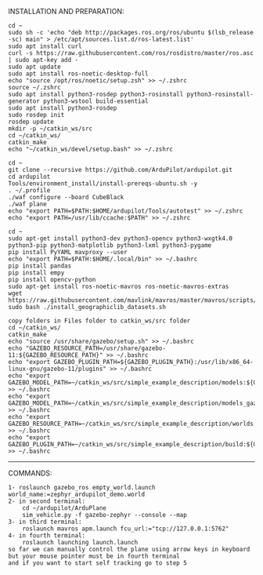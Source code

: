 
INSTALLATION AND PREPARATION:


	cd ~
	sudo sh -c 'echo "deb http://packages.ros.org/ros/ubuntu $(lsb_release -sc) main" > /etc/apt/sources.list.d/ros-latest.list'
	sudo apt install curl
	curl -s https://raw.githubusercontent.com/ros/rosdistro/master/ros.asc | sudo apt-key add -
	sudo apt update
	sudo apt install ros-noetic-desktop-full
	echo "source /opt/ros/noetic/setup.zsh" >> ~/.zshrc
	source ~/.zshrc
	sudo apt install python3-rosdep python3-rosinstall python3-rosinstall-generator python3-wstool build-essential
	sudo apt install python3-rosdep
	sudo rosdep init
	rosdep update
	mkdir -p ~/catkin_ws/src
	cd ~/catkin_ws/
	catkin_make
	echo "~/catkin_ws/devel/setup.bash" >> ~/.zshrc
	
	cd ~
	git clone --recursive https://github.com/ArduPilot/ardupilot.git
	cd ardupilot
	Tools/environment_install/install-prereqs-ubuntu.sh -y
	. ~/.profile
	./waf configure --board CubeBlack
	./waf plane
	echo "export PATH=$PATH:$HOME/ardupilot/Tools/autotest" >> ~/.zshrc
	echo "export PATH=/usr/lib/ccache:$PATH" >> ~/.zshrc

	cd ~
	sudo apt-get install python3-dev python3-opencv python3-wxgtk4.0 python3-pip python3-matplotlib python3-lxml python3-pygame
	pip install PyYAML mavproxy --user
	echo "export PATH=$PATH:$HOME/.local/bin" >> ~/.bashrc
	pip install pandas
	pip install empy
	pip install opencv-python
	sudo apt-get install ros-noetic-mavros ros-noetic-mavros-extras
	wget https://raw.githubusercontent.com/mavlink/mavros/master/mavros/scripts/install_geographiclib_datasets.sh
	sudo bash ./install_geographiclib_datasets.sh 
	
	copy folders in Files folder to catkin_ws/src folder
	cd ~/catkin_ws/
	catkin_make
	echo "source /usr/share/gazebo/setup.sh" >> ~/.bashrc
	echo "GAZEBO_RESOURCE_PATH=/usr/share/gazebo-11:${GAZEBO_RESOURCE_PATH}" >> ~/.bashrc
	echo "export GAZEBO_PLUGIN_PATH=${GAZEBO_PLUGIN_PATH}:/usr/lib/x86_64-linux-gnu/gazebo-11/plugins" >> ~/.bashrc
	echo "export GAZEBO_MODEL_PATH=~/catkin_ws/src/simple_example_description/models:${GAZEBO_MODEL_PATH}" >> ~/.bashrc
	echo "export GAZEBO_MODEL_PATH=~/catkin_ws/src/simple_example_description/models_gazebo:${GAZEBO_MODEL_PATH}" >> ~/.bashrc
	echo "export GAZEBO_RESOURCE_PATH=~/catkin_ws/src/simple_example_description/worlds:${GAZEBO_RESOURCE_PATH}" >> ~/.bashrc
	echo "export GAZEBO_PLUGIN_PATH=~/catkin_ws/src/simple_example_description/build:${GAZEBO_PLUGIN_PATH}" >> ~/.bashrc
		
*****************
COMMANDS:

	1- roslaunch gazebo_ros empty_world.launch world_name:=zephyr_ardupilot_demo.world
	2- in second terminal:
		cd ~/ardupilot/ArduPlane
		sim_vehicle.py -f gazebo-zephyr --console --map
	3- in third terminal:
		roslaunch mavros apm.launch fcu_url:="tcp://127.0.0.1:5762"
	4- in fourth terminal:
		roslaunch launching launch.launch 
	so far we can manually control the plane using arrow keys in keyboard
	but your mouse pointer must be in fourth terminal
	and if you want to start self tracking go to step 5
